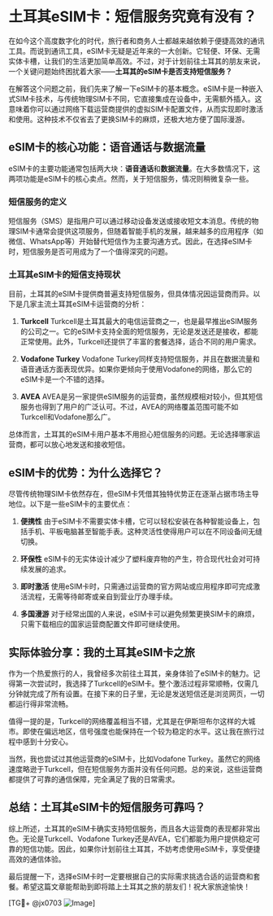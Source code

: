 # 土耳其eSIM卡：短信服务究竟有没有？

在如今这个高度数字化的时代，旅行者和商务人士都越来越依赖于便捷高效的通讯工具。而说到通讯工具，eSIM卡无疑是近年来的一大创新。它轻便、环保、无需实体卡槽，让我们的生活更加简单高效。不过，对于计划前往土耳其的朋友来说，一个关键问题始终困扰着大家——**土耳其的eSIM卡是否支持短信服务？**

在解答这个问题之前，我们先来了解一下eSIM卡的基本概念。eSIM卡是一种嵌入式SIM卡技术，与传统物理SIM卡不同，它直接集成在设备中，无需额外插入。这意味着你可以通过网络下载运营商提供的虚拟SIM卡配置文件，从而实现即时激活和使用。这种技术不仅省去了更换SIM卡的麻烦，还极大地方便了国际漫游。

## eSIM卡的核心功能：语音通话与数据流量

eSIM卡的主要功能通常包括两大块：**语音通话**和**数据流量**。在大多数情况下，这两项功能是eSIM卡的核心卖点。然而，关于短信服务，情况则稍微复杂一些。

### 短信服务的定义

短信服务（SMS）是指用户可以通过移动设备发送或接收短文本消息。传统的物理SIM卡通常会提供这项服务，但随着智能手机的发展，越来越多的应用程序（如微信、WhatsApp等）开始替代短信作为主要沟通方式。因此，在选择eSIM卡时，短信服务是否可用成为了一个值得深究的问题。

### 土耳其eSIM卡的短信支持现状

目前，土耳其的eSIM卡提供商普遍支持短信服务，但具体情况因运营商而异。以下是几家主流土耳其eSIM卡运营商的分析：

1. **Turkcell**
   Turkcell是土耳其最大的电信运营商之一，也是最早推出eSIM服务的公司之一。它的eSIM卡支持全面的短信服务，无论是发送还是接收，都能正常使用。此外，Turkcell还提供了丰富的套餐选择，适合不同的用户需求。

2. **Vodafone Turkey**
   Vodafone Turkey同样支持短信服务，并且在数据流量和语音通话方面表现优异。如果你更倾向于使用Vodafone的网络，那么它的eSIM卡是一个不错的选择。

3. **AVEA**
   AVEA是另一家提供eSIM服务的运营商，虽然规模相对较小，但其短信服务也得到了用户的广泛认可。不过，AVEA的网络覆盖范围可能不如Turkcell和Vodafone那么广。

总体而言，土耳其的eSIM卡用户基本不用担心短信服务的问题。无论选择哪家运营商，都可以放心地发送和接收短信。

## eSIM卡的优势：为什么选择它？

尽管传统物理SIM卡依然存在，但eSIM卡凭借其独特优势正在逐渐占据市场主导地位。以下是一些eSIM卡的主要优点：

1. **便携性**
   由于eSIM卡不需要实体卡槽，它可以轻松安装在各种智能设备上，包括手机、平板电脑甚至智能手表。这种灵活性使得用户可以在不同设备间无缝切换。

2. **环保性**
   eSIM卡的无实体设计减少了塑料废弃物的产生，符合现代社会对可持续发展的追求。

3. **即时激活**
   使用eSIM卡时，只需通过运营商的官方网站或应用程序即可完成激活流程，无需等待邮寄或亲自到营业厅办理手续。

4. **多国漫游**
   对于经常出国的人来说，eSIM卡可以避免频繁更换SIM卡的麻烦，只需下载相应的国家运营商配置文件即可继续使用。

## 实际体验分享：我的土耳其eSIM卡之旅

作为一个热爱旅行的人，我曾经多次前往土耳其，亲身体验了eSIM卡的魅力。记得第一次尝试时，我选择了Turkcell的eSIM卡。整个激活过程非常顺畅，仅需几分钟就完成了所有设置。在接下来的日子里，无论是发送短信还是浏览网页，一切都运行得非常流畅。

值得一提的是，Turkcell的网络覆盖相当不错，尤其是在伊斯坦布尔这样的大城市。即使在偏远地区，信号强度也能保持在一个较为稳定的水平。这让我在旅行过程中感到十分安心。

当然，我也尝试过其他运营商的eSIM卡，比如Vodafone Turkey。虽然它的网络速度略逊于Turkcell，但在短信服务方面并没有任何问题。总的来说，这些运营商都提供了可靠的通信保障，完全满足了我的日常需求。

## 总结：土耳其eSIM卡的短信服务可靠吗？

综上所述，土耳其的eSIM卡确实支持短信服务，而且各大运营商的表现都非常出色。无论是Turkcell、Vodafone Turkey还是AVEA，它们都能为用户提供稳定可靠的短信功能。因此，如果你计划前往土耳其，不妨考虑使用eSIM卡，享受便捷高效的通信体验。

最后提醒一下，选择eSIM卡时一定要根据自己的实际需求挑选合适的运营商和套餐。希望这篇文章能帮助到即将踏上土耳其之旅的朋友们！祝大家旅途愉快！

[TG💪+ @jx0703 ![Image](https://github.com/user-attachments/assets/dbca1d08-cadb-493c-b0ec-ad6f7a83f270)]